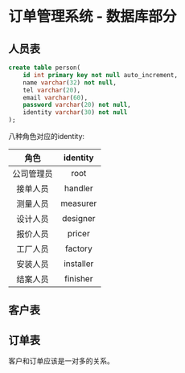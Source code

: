 # 订单管理系统 - 数据库部分

## 人员表

```sql
create table person(
	id int primary key not null auto_increment,
    name varchar(32) not null,
    tel varchar(20),
    email varchar(60),
    password varchar(20) not null,
    identity varchar(30) not null
);
```

八种角色对应的identity:

|    角色    | identity  |
| :--------: | :-------: |
| 公司管理员 |   root    |
|  接单人员  |  handler  |
|  测量人员  | measurer  |
|  设计人员  | designer  |
|  报价人员  |  pricer   |
|  工厂人员  |  factory  |
|  安装人员  | installer |
|  结案人员  | finisher  |



## 客户表





## 订单表

客户和订单应该是一对多的关系。

